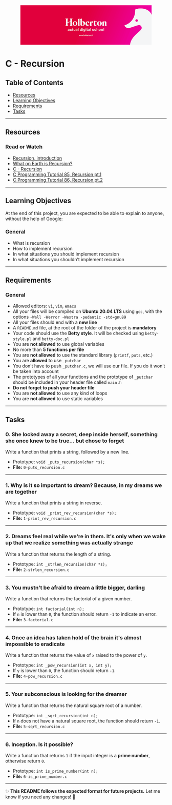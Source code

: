 <div align="center">
  <img src="https://github.com/ksyv/holbertonschool-web_front_end/blob/main/baniere_holberton.png" alt="Banner">
</div>

# C - Recursion

## Table of Contents
- [Resources](#resources)
- [Learning Objectives](#learning-objectives)
- [Requirements](#requirements)
- [Tasks](#tasks)

---

## Resources

### Read or Watch
- [Recursion, introduction](https://www.geeksforgeeks.org/recursion/)
- [What on Earth is Recursion?](https://www.youtube.com/watch?v=Mv9NEXX1VHc)
- [C - Recursion](https://www.tutorialspoint.com/cprogramming/c_recursion.htm)
- [C Programming Tutorial 85, Recursion pt.1](https://www.youtube.com/watch?v=XIC4cPfu4Ug)
- [C Programming Tutorial 86, Recursion pt.2](https://www.youtube.com/watch?v=5o-kdjv7FD0)

---

## Learning Objectives

At the end of this project, you are expected to be able to explain to anyone, without the help of Google:

### General
- What is recursion
- How to implement recursion
- In what situations you should implement recursion
- In what situations you shouldn’t implement recursion

---

## Requirements

### General
- Allowed editors: `vi`, `vim`, `emacs`
- All your files will be compiled on **Ubuntu 20.04 LTS** using `gcc`, with the options `-Wall -Werror -Wextra -pedantic -std=gnu89`
- All your files should end with a **new line**
- A `README.md` file, at the root of the folder of the project is **mandatory**
- Your code should use the **Betty style**. It will be checked using `betty-style.pl` and `betty-doc.pl`
- You are **not allowed** to use global variables
- No more than **5 functions per file**
- You are **not allowed** to use the standard library (`printf`, `puts`, etc.)
- You are **allowed** to use `_putchar`
- You don’t have to push `_putchar.c`, we will use our file. If you do it won’t be taken into account
- The prototypes of all your functions and the prototype of `_putchar` should be included in your header file called `main.h`
- **Do not forget to push your header file**
- You are **not allowed** to use any kind of loops
- You are **not allowed** to use static variables

---

## Tasks

### 0. She locked away a secret, deep inside herself, something she once knew to be true... but chose to forget
Write a function that prints a string, followed by a new line.

- Prototype: `void _puts_recursion(char *s);`
- **File:** `0-puts_recursion.c`

---

### 1. Why is it so important to dream? Because, in my dreams we are together
Write a function that prints a string in reverse.

- Prototype: `void _print_rev_recursion(char *s);`
- **File:** `1-print_rev_recursion.c`

---

### 2. Dreams feel real while we're in them. It's only when we wake up that we realize something was actually strange
Write a function that returns the length of a string.

- Prototype: `int _strlen_recursion(char *s);`
- **File:** `2-strlen_recursion.c`

---

### 3. You mustn't be afraid to dream a little bigger, darling
Write a function that returns the factorial of a given number.

- Prototype: `int factorial(int n);`
- If `n` is lower than `0`, the function should return `-1` to indicate an error.
- **File:** `3-factorial.c`

---

### 4. Once an idea has taken hold of the brain it's almost impossible to eradicate
Write a function that returns the value of `x` raised to the power of `y`.

- Prototype: `int _pow_recursion(int x, int y);`
- If `y` is lower than `0`, the function should return `-1`.
- **File:** `4-pow_recursion.c`

---

### 5. Your subconscious is looking for the dreamer
Write a function that returns the natural square root of a number.

- Prototype: `int _sqrt_recursion(int n);`
- If `n` does not have a natural square root, the function should return `-1`.
- **File:** `5-sqrt_recursion.c`

---

### 6. Inception. Is it possible?
Write a function that returns `1` if the input integer is a **prime number**, otherwise return `0`.

- Prototype: `int is_prime_number(int n);`
- **File:** `6-is_prime_number.c`

---

✨ **This README follows the expected format for future projects.** Let me know if you need any changes! 🚀

